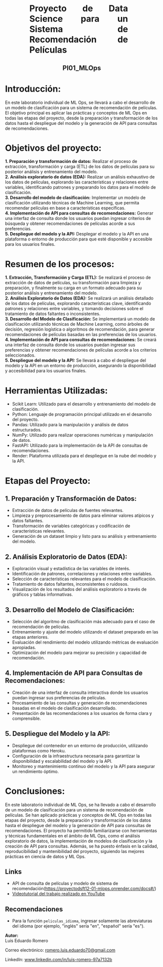<h1 align='center' style="font-weight:light; text-align:justify; margin-left: 80px; margin-right: 100px;">
Proyecto de Data Science para un Sistema de Recomendación de Películas
</h1>

<h2 align='center'>
<h2 align='center'>
  PI01_MLOps


</h2>


# Introducción:
En este laboratorio individual de ML Ops, se llevará a cabo el desarrollo de un modelo de clasificación para un sistema de recomendación de películas. El objetivo principal es aplicar las prácticas y conceptos de ML Ops en todas las etapas del proyecto, desde la preparación y transformación de los datos hasta el despliegue del modelo y la generación de API para consultas de recomendaciones.

# Objetivos del proyecto:
**1. Preparación y transformación de datos:** Realizar el proceso de extracción, transformación y carga (ETL) de los datos de películas para su posterior análisis y entrenamiento del modelo.<br>
**2. Análisis exploratorio de datos (EDA):** Realizar un análisis exhaustivo de los datos de películas, explorando las características y relaciones entre variables, identificando patrones y preparando los datos para el modelo de clasificación.<br>
**3. Desarrollo del modelo de clasificación:** Implementar un modelo de clasificación utilizando técnicas de Machine Learning, que permita recomendar películas en base a características específicas.<br>
**4. Implementación de API para consultas de recomendaciones:** Generar una interfaz de consulta donde los usuarios puedan ingresar criterios de búsqueda y obtener recomendaciones de películas acorde a sus preferencias.<br>
**5. Despliegue del modelo y la API:** Desplegar el modelo y la API en una plataforma o entorno de producción para que esté disponible y accesible para los usuarios finales.

# Resumen de los procesos:
**1. Extracción, Transformación y Carga (ETL):** Se realizará el proceso de extracción de datos de películas, su transformación para limpieza y preparación, y finalmente su carga en un formato adecuado para su posterior análisis y entrenamiento del modelo.<br>
**2. Análisis Exploratorio de Datos (EDA):** Se realizará un análisis detallado de los datos de películas, explorando características clave, identificando patrones y relaciones entre variables, y tomando decisiones sobre el tratamiento de datos faltantes o inconsistentes.<br>
**3. Desarrollo del Modelo de Clasificación:** Se implementará un modelo de clasificación utilizando técnicas de Machine Learning, como árboles de decisión, regresión logística o algoritmos de recomendación, para generar recomendaciones de películas basadas en las preferencias de los usuarios.<br>
**4. Implementación de API para consultas de recomendaciones:** Se creará una interfaz de consulta donde los usuarios puedan ingresar sus preferencias y obtener recomendaciones de películas acorde a los criterios seleccionados.<br>
**5. Despliegue del modelo y la API:** Se llevará a cabo el despliegue del modelo y la API en un entorno de producción, asegurando la disponibilidad y accesibilidad para los usuarios finales.

# Herramientas Utilizadas:
- Scikit Learn: Utilizado para el desarrollo y entrenamiento del modelo de clasificación.
- Python: Lenguaje de programación principal utilizado en el desarrollo del proyecto.
- Pandas: Utilizado para la manipulación y análisis de datos estructurados.
- NumPy: Utilizado para realizar operaciones numéricas y manipulación de datos.
- FastAPI: Utilizado para la implementación de la API de consultas de recomendaciones.
- Render: Plataforma utilizada para el despliegue en la nube del modelo y la API.

# Etapas del Proyecto:
## 1. Preparación y Transformación de Datos:
   - Extracción de datos de películas de fuentes relevantes.
   - Limpieza y preprocesamiento de datos para eliminar valores atípicos y datos faltantes.
   - Transformación de variables categóricas y codificación de características relevantes.
   - Generación de un dataset limpio y listo para su análisis y entrenamiento del modelo.

## 2. Análisis Exploratorio de Datos (EDA):
   - Exploración visual y estadística de las variables de interés.
   - Identificación de patrones, correlaciones y relaciones entre variables.
   - Selección de características relevantes para el modelo de clasificación.
   - Tratamiento de datos faltantes, inconsistentes o ruidosos.
   - Visualización de los resultados del análisis exploratorio a través de gráficos y tablas informativas.

## 3. Desarrollo del Modelo de Clasificación:
   - Selección del algoritmo de clasificación más adecuado para el caso de recomendación de películas.
   - Entrenamiento y ajuste del modelo utilizando el dataset preparado en las etapas anteriores.
   - Evaluación del rendimiento del modelo utilizando métricas de evaluación apropiadas.
   - Optimización del modelo para mejorar su precisión y capacidad de recomendación.

## 4. Implementación de API para Consultas de Recomendaciones:
   - Creación de una interfaz de consulta interactiva donde los usuarios puedan ingresar sus preferencias de películas.
   - Procesamiento de las consultas y generación de recomendaciones basadas en el modelo de clasificación desarrollado.
   - Presentación de las recomendaciones a los usuarios de forma clara y comprensible.

## 5. Despliegue del Modelo y la API:
   
   - Despliegue del contenedor en un entorno de producción, utilizando plataformas como Heroku.
   - Configuración de la infraestructura necesaria para garantizar la disponibilidad y escalabilidad del modelo y la API.
   - Monitoreo y mantenimiento continuo del modelo y la API para asegurar un rendimiento óptimo.

# Conclusiones:
En este laboratorio individual de ML Ops, se ha llevado a cabo el desarrollo de un modelo de clasificación para un sistema de recomendación de películas. Se han aplicado prácticas y conceptos de ML Ops en todas las etapas del proyecto, desde la preparación y transformación de los datos hasta el despliegue del modelo y la generación de API para consultas de recomendaciones. El proyecto ha permitido familiarizarse con herramientas y técnicas fundamentales en el ámbito de ML Ops, como el análisis exploratorio de datos, la implementación de modelos de clasificación y la creación de API para consultas. Además, se ha puesto énfasis en la calidad, reproducibilidad y mantenibilidad del proyecto, siguiendo las mejores prácticas en ciencia de datos y ML Ops.

## Links

- API de consulta de películas y modelo de sistema de recomendación(https://proyectodsft12-01-mlops.onrender.com/docs#/)
- [Videotutorial del trabajo realizado en YouTube](#)

## Recomendaciones

- Para la función `peliculas_idioma`, ingresar solamente las abreviaturas del idioma (por ejemplo, "inglés" sería "en", "español" sería "es").

**Autor:** <br>
Luis Eduardo Romero

Correo electrónico: romero.luis.eduardo70@gmail.com

LinkedIn: www.linkedin.com/in/luis-romero-97a7132b
